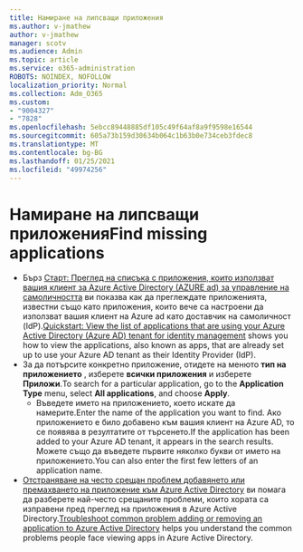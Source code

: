 ```yaml
---
title: Намиране на липсващи приложения
ms.author: v-jmathew
author: v-jmathew
manager: scotv
ms.audience: Admin
ms.topic: article
ms.service: o365-administration
ROBOTS: NOINDEX, NOFOLLOW
localization_priority: Normal
ms.collection: Adm_O365
ms.custom:
- "9004327"
- "7828"
ms.openlocfilehash: 5ebcc89448885df105c49f64af8a9f9598e16544
ms.sourcegitcommit: 605a73b159d30634b064c1b63b0e734ceb3fdec8
ms.translationtype: MT
ms.contentlocale: bg-BG
ms.lasthandoff: 01/25/2021
ms.locfileid: "49974256"
---
```

# <a name="find-missing-applications"></a><span data-ttu-id="8cd91-102">Намиране на липсващи приложения</span><span class="sxs-lookup"><span data-stu-id="8cd91-102">Find missing applications</span></span>

- <span data-ttu-id="8cd91-103">Бърз [Старт: Преглед на списъка с приложения, които използват вашия клиент за Azure Active Directory (AZURE ad) за управление на самоличността](https://docs.microsoft.com/azure/active-directory/manage-apps/view-applications-portal) ви показва как да преглеждате приложенията, известни също като приложения, които вече са настроени да използват вашия клиент на Azure ad като доставчик на самоличност (IdP).</span><span class="sxs-lookup"><span data-stu-id="8cd91-103">[Quickstart: View the list of applications that are using your Azure Active Directory (Azure AD) tenant for identity management](https://docs.microsoft.com/azure/active-directory/manage-apps/view-applications-portal) shows you how to view the applications, also known as apps, that are already set up to use your Azure AD tenant as their Identity Provider (IdP).</span></span>
- <span data-ttu-id="8cd91-104">За да потърсите конкретно приложение, отидете на менюто **тип на приложението** , изберете **всички приложения** и изберете **Приложи**.</span><span class="sxs-lookup"><span data-stu-id="8cd91-104">To search for a particular application, go to the **Application Type** menu, select **All applications**, and choose **Apply**.</span></span>
  - <span data-ttu-id="8cd91-105">Въведете името на приложението, което искате да намерите.</span><span class="sxs-lookup"><span data-stu-id="8cd91-105">Enter the name of the application you want to find.</span></span> <span data-ttu-id="8cd91-106">Ако приложението е било добавено към вашия клиент на Azure AD, то се появява в резултатите от търсенето.</span><span class="sxs-lookup"><span data-stu-id="8cd91-106">If the application has been added to your Azure AD tenant, it appears in the search results.</span></span> <span data-ttu-id="8cd91-107">Можете също да въведете първите няколко букви от името на приложението.</span><span class="sxs-lookup"><span data-stu-id="8cd91-107">You can also enter the first few letters of an application name.</span></span>
- <span data-ttu-id="8cd91-108">[Отстраняване на често срещан проблем добавянето или премахването на приложение към Azure Active Directory](https://docs.microsoft.com/azure/active-directory/manage-apps/troubleshoot-adding-apps) ви помага да разберете най-често срещаните проблеми, които хората са изправени пред преглед на приложения в Azure Active Directory.</span><span class="sxs-lookup"><span data-stu-id="8cd91-108">[Troubleshoot common problem adding or removing an application to Azure Active Directory](https://docs.microsoft.com/azure/active-directory/manage-apps/troubleshoot-adding-apps) helps you understand the common problems people face viewing apps in Azure Active Directory.</span></span>
